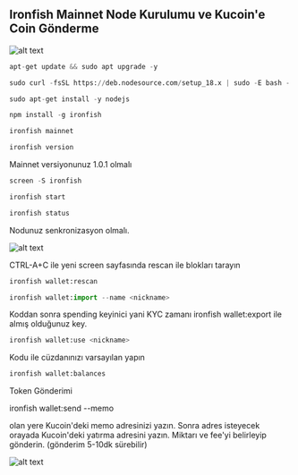 ## Ironfish Mainnet Node Kurulumu ve Kucoin'e Coin Gönderme


![alt text](https://i.hizliresim.com/3zs1d10.png)

```python
apt-get update && sudo apt upgrade -y
```

```python
sudo curl -fsSL https://deb.nodesource.com/setup_18.x | sudo -E bash -
```

```python
sudo apt-get install -y nodejs
```

```python
npm install -g ironfish 
```

```python
ironfish mainnet
```

```python
ironfish version
```
Mainnet versiyonunuz 1.0.1 olmalı


```python
screen -S ironfish
```

```python
ironfish start
```

```python
ironfish status
```


Nodunuz senkronizasyon olmalı.

![alt text](https://i.hizliresim.com/fkf1sxu.png)


CTRL-A+C ile yeni screen sayfasında rescan ile blokları tarayın

```python
ironfish wallet:rescan
```

```python
ironfish wallet:import --name <nickname>
```

Koddan sonra spending keyinici yani KYC zamanı ironfish wallet:export <nickname> ile almış olduğunuz key.
  
```python
ironfish wallet:use <nickname>
```
  
Kodu ile cüzdanınızı varsayılan yapın
  
```python  
ironfish wallet:balances
```
  
Token Gönderimi
  
ironfish wallet:send --memo <memoadresiniz>
  
<memoadresiniz> olan yere Kucoin'deki memo adresinizi yazın. Sonra adres isteyecek orayada Kucoin'deki yatırma adresini yazın. Miktarı ve fee'yi belirleyip gönderin. (gönderim 5-10dk sürebilir)
  
![alt text](https://i.hizliresim.com/57t0hyu.png)
  
  
  
  

